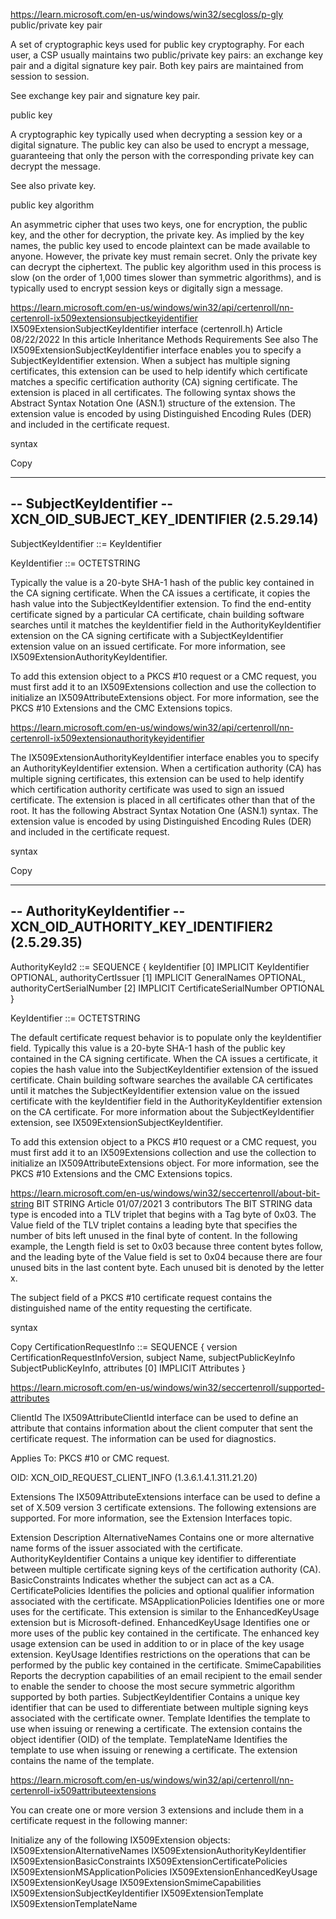 https://learn.microsoft.com/en-us/windows/win32/secgloss/p-gly
public/private key pair

A set of cryptographic keys used for public key cryptography. For each user, a CSP usually maintains two public/private key pairs: an exchange key pair and a digital signature key pair. Both key pairs are maintained from session to session.

See exchange key pair and signature key pair.

public key

A cryptographic key typically used when decrypting a session key or a digital signature. The public key can also be used to encrypt a message, guaranteeing that only the person with the corresponding private key can decrypt the message.

See also private key.

public key algorithm

An asymmetric cipher that uses two keys, one for encryption, the public key, and the other for decryption, the private key. As implied by the key names, the public key used to encode plaintext can be made available to anyone. However, the private key must remain secret. Only the private key can decrypt the ciphertext. The public key algorithm used in this process is slow (on the order of 1,000 times slower than symmetric algorithms), and is typically used to encrypt session keys or digitally sign a message.


https://learn.microsoft.com/en-us/windows/win32/api/certenroll/nn-certenroll-ix509extensionsubjectkeyidentifier
IX509ExtensionSubjectKeyIdentifier interface (certenroll.h)
Article
08/22/2022
In this article
Inheritance
Methods
Requirements
See also
The IX509ExtensionSubjectKeyIdentifier interface enables you to specify a SubjectKeyIdentifier extension. When a subject has multiple signing certificates, this extension can be used to help identify which certificate matches a specific certification authority (CA) signing certificate. The extension is placed in all certificates. The following syntax shows the Abstract Syntax Notation One (ASN.1) structure of the extension. The extension value is encoded by using Distinguished Encoding Rules (DER) and included in the certificate request.

syntax

Copy

----------------------------------------------------------------------
-- SubjectKeyIdentifier
-- XCN_OID_SUBJECT_KEY_IDENTIFIER (2.5.29.14)
----------------------------------------------------------------------

SubjectKeyIdentifier ::= KeyIdentifier

KeyIdentifier ::= OCTETSTRING

Typically the value is a 20-byte SHA-1 hash of the public key contained in the CA signing certificate. When the CA issues a certificate, it copies the hash value into the SubjectKeyIdentifier extension. To find the end-entity certificate signed by a particular CA certificate, chain building software searches until it matches the keyIdentifier field in the AuthorityKeyIdentifier extension on the CA signing certificate with a SubjectKeyIdentifier extension value on an issued certificate. For more information, see IX509ExtensionAuthorityKeyIdentifier.

To add this extension object to a PKCS #10 request or a CMC request, you must first add it to an IX509Extensions collection and use the collection to initialize an IX509AttributeExtensions object. For more information, see the PKCS #10 Extensions and the CMC Extensions topics.


https://learn.microsoft.com/en-us/windows/win32/api/certenroll/nn-certenroll-ix509extensionauthoritykeyidentifier

The IX509ExtensionAuthorityKeyIdentifier interface enables you to specify an AuthorityKeyIdentifier extension. When a certification authority (CA) has multiple signing certificates, this extension can be used to help identify which certification authority certificate was used to sign an issued certificate. The extension is placed in all certificates other than that of the root. It has the following Abstract Syntax Notation One (ASN.1) syntax. The extension value is encoded by using Distinguished Encoding Rules (DER) and included in the certificate request.

syntax

Copy

----------------------------------------------------------------------
-- AuthorityKeyIdentifier 
-- XCN_OID_AUTHORITY_KEY_IDENTIFIER2 (2.5.29.35)
----------------------------------------------------------------------

AuthorityKeyId2 ::= SEQUENCE 
{
   keyIdentifier             [0] IMPLICIT KeyIdentifier OPTIONAL,
   authorityCertIssuer       [1] IMPLICIT GeneralNames OPTIONAL,
   authorityCertSerialNumber [2] IMPLICIT CertificateSerialNumber OPTIONAL
} 

KeyIdentifier ::= OCTETSTRING

The default certificate request behavior is to populate only the keyIdentifier field. Typically this value is a 20-byte SHA-1 hash of the public key contained in the CA signing certificate. When the CA issues a certificate, it copies the hash value into the SubjectKeyIdentifier extension of the issued certificate. Chain building software searches the available CA certificates until it matches the SubjectKeyIdentifier extension value on the issued certificate with the keyIdentifier field in the AuthorityKeyIdentifier extension on the CA certificate. For more information about the SubjectKeyIdentifier extension, see IX509ExtensionSubjectKeyIdentifier.

To add this extension object to a PKCS #10 request or a CMC request, you must first add it to an IX509Extensions collection and use the collection to initialize an IX509AttributeExtensions object. For more information, see the PKCS #10 Extensions and the CMC Extensions topics.




https://learn.microsoft.com/en-us/windows/win32/seccertenroll/about-bit-string
BIT STRING
Article
01/07/2021
3 contributors
The BIT STRING data type is encoded into a TLV triplet that begins with a Tag byte of 0x03. The Value field of the TLV triplet contains a leading byte that specifies the number of bits left unused in the final byte of content. In the following example, the Length field is set to 0x03 because three content bytes follow, and the leading byte of the Value field is set to 0x04 because there are four unused bits in the last content byte. Each unused bit is denoted by the letter x.

The subject field of a PKCS #10 certificate request contains the distinguished name of the entity requesting the certificate.

syntax

Copy
CertificationRequestInfo ::= SEQUENCE 
{
   version                 CertificationRequestInfoVersion,
   subject                 Name,
   subjectPublicKeyInfo    SubjectPublicKeyInfo,
   attributes              [0] IMPLICIT Attributes
}

https://learn.microsoft.com/en-us/windows/win32/seccertenroll/supported-attributes

ClientId
The IX509AttributeClientId interface can be used to define an attribute that contains information about the client computer that sent the certificate request. The information can be used for diagnostics.

Applies To: PKCS #10 or CMC request.

OID: XCN_OID_REQUEST_CLIENT_INFO (1.3.6.1.4.1.311.21.20)

Extensions
The IX509AttributeExtensions interface can be used to define a set of X.509 version 3 certificate extensions. The following extensions are supported. For more information, see the Extension Interfaces topic.

Extension	Description
AlternativeNames	Contains one or more alternative name forms of the issuer associated with the certificate.
AuthorityKeyIdentifier	Contains a unique key identifier to differentiate between multiple certificate signing keys of the certification authority (CA).
BasicConstraints	Indicates whether the subject can act as a CA.
CertificatePolicies	Identifies the policies and optional qualifier information associated with the certificate.
MSApplicationPolicies	Identifies one or more uses for the certificate. This extension is similar to the EnhancedKeyUsage extension but is Microsoft-defined.
EnhancedKeyUsage	Identifies one or more uses of the public key contained in the certificate. The enhanced key usage extension can be used in addition to or in place of the key usage extension.
KeyUsage	Identifies restrictions on the operations that can be performed by the public key contained in the certificate.
SmimeCapabilities	Reports the decryption capabilities of an email recipient to the email sender to enable the sender to choose the most secure symmetric algorithm supported by both parties.
SubjectKeyIdentifier	Contains a unique key identifier that can be used to differentiate between multiple signing keys associated with the certificate owner.
Template	Identifies the template to use when issuing or renewing a certificate. The extension contains the object identifier (OID) of the template.
TemplateName	Identifies the template to use when issuing or renewing a certificate. The extension contains the name of the template.

https://learn.microsoft.com/en-us/windows/win32/api/certenroll/nn-certenroll-ix509attributeextensions

You can create one or more version 3 extensions and include them in a certificate request in the following manner:

Initialize any of the following IX509Extension objects:
IX509ExtensionAlternativeNames
IX509ExtensionAuthorityKeyIdentifier
IX509ExtensionBasicConstraints
IX509ExtensionCertificatePolicies
IX509ExtensionMSApplicationPolicies
IX509ExtensionEnhancedKeyUsage
IX509ExtensionKeyUsage
IX509ExtensionSmimeCapabilities
IX509ExtensionSubjectKeyIdentifier
IX509ExtensionTemplate
IX509ExtensionTemplateName
